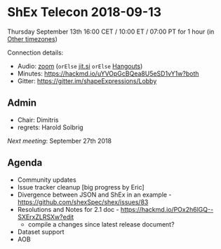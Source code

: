 # ShEx Telecon 2018-09-13

Thursday September 13th 16:00 CET / 10:00 ET / 07:00 PT for 1 hour (in [Other timezones](https://www.timeanddate.com/worldclock/fixedtime.html?msg=ShEx+CG&iso=20180913T16&p1=195&ah=1))

Connection details:

* Audio: [zoom](https://zoom.us/j/441496948) (`orElse` [jit.si](https://meet.jit.si/ShEx) `orElse` [Hangouts](http://tinyurl.com/ShEx-hangouts))
* Minutes: https://hackmd.io/uYVOpGcBQea8U5eSD1vY1w?both
* Gitter: https://gitter.im/shapeExpressions/Lobby

## Admin

 * Chair: Dimitris
 * regrets: Harold Solbrig

*Next meeting*: September 27th 2018



## Agenda
 * Community updates 
 * Issue tracker cleanup [big progress by Eric]
 * Divergence between JSON and ShEx in an example - https://github.com/shexSpec/shex/issues/83
 * Resolutions and Notes for 2.1 doc - https://hackmd.io/POx2h6lGQ--SXErxZLRSXw?edit
   * compile a changes since latest release document?
 * Dataset support
 * AOB 
